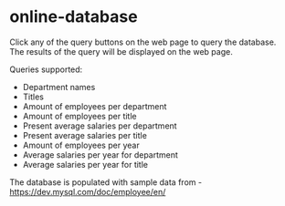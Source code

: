 # online-database

Click any of the query buttons on the web page to query the database.  
The results of the query will be displayed on the web page.

Queries supported:
* Department names
* Titles
* Amount of employees per department
* Amount of employees per title
* Present average salaries per department
* Present average salaries per title
* Amount of employees per year
* Average salaries per year for department
* Average salaries per year for title

The database is populated with sample data from - https://dev.mysql.com/doc/employee/en/